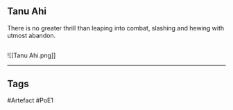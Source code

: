 ## Tanu Ahi
There is no greater thrill than leaping into combat,
slashing and hewing with utmost abandon.
##
![[Tanu Ahi.png]]

---
## Tags
#Artefact
#PoE1